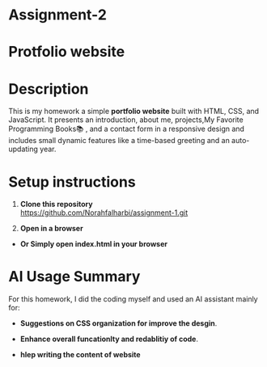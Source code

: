# Assignment-2
# Protfolio website

# Description
This is my homework a simple **portfolio website** built with HTML, CSS, and JavaScript. It presents an introduction, about me, projects,My Favorite Programming Books📚 , and a contact form in a responsive design and includes small dynamic features like a time-based greeting and an auto-updating year.  


# Setup instructions
1. **Clone this repository**  
   https://github.com/Norahfalharbi/assignment-1.git
  
2. **Open in a browser**

- **Or Simply open index.html in your browser**


# AI Usage Summary
For this homework, I did the coding myself and used an AI assistant mainly for:

- **Suggestions on CSS organization for improve the desgin**.

- **Enhance overall funcationlty and redablitiy of code**.

- **hlep writing the content of website**
